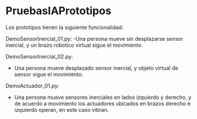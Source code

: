 # PruebasIAPrototipos
Los prototipos tienen la siguiente funcionalidad:

DemoSensorInercial_01.py: 
-Una persona mueve sin desplazarse sensor inercial, y un brazo robotico virtual sigue el movimiento.

DemoSensorInercial_02.py: 
- Una persona mueve desplazado sensor inercial, y objeto virtual de sensor sigue el movimiento.

DemoActuador_01.py: 
- Una persona mueve sensores inerciales en lados izquierdo y derecho, y de acuerdo a movimiento los actuadores ubicados en brazos derecho e izquierdo operan, en este caso vibran.
